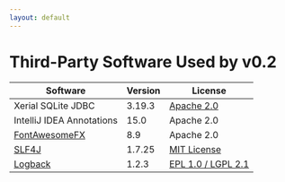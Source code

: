 ```yaml
---
layout: default
---
```


# Third-Party Software Used by v0.2

| Software | Version | License |
|---|---|---|
| Xerial SQLite JDBC | 3.19.3 | [Apache 2.0](http://www.apache.org/licenses/LICENSE-2.0) |
| IntelliJ IDEA Annotations | 15.0 | Apache 2.0 |
| [FontAwesomeFX](https://bitbucket.org/Jerady/fontawesomefx) | 8.9 | Apache 2.0 |
| [SLF4J](https://www.slf4j.org/) | 1.7.25 | [MIT License](https://www.slf4j.org/license.html) |
| [Logback](https://logback.qos.ch/) | 1.2.3 | [EPL 1.0 / LGPL 2.1](https://logback.qos.ch/license.html) |